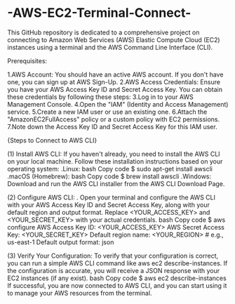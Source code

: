 # -AWS-EC2-Terminal-Connect-
This GitHub repository is dedicated to a comprehensive project on connecting to Amazon Web Services (AWS) Elastic Compute Cloud (EC2) instances using a terminal and the AWS Command Line Interface (CLI).

Prerequisites:

1.AWS Account: You should have an active AWS account. If you don't have one, you can sign up at AWS Sign-Up.
2.AWS Access Credentials: Ensure you have your AWS Access Key ID and Secret Access Key. You can obtain these credentials by following these steps:
3.Log in to your AWS Management Console.
4.Open the "IAM" (Identity and Access Management) service.
5.Create a new IAM user or use an existing one.
6.Attach the "AmazonEC2FullAccess" policy or a custom policy with EC2 permissions.
7.Note down the Access Key ID and Secret Access Key for this IAM user.

{Steps to Connect to AWS CLI}

(1) Install AWS CLI: 
If you haven't already, you need to install the AWS CLI on your local machine. Follow these installation instructions based on your operating system:
.Linux:
bash
Copy code
$ sudo apt-get install awscli
.macOS (Homebrew):
bash
Copy code
$ brew install awscli
.Windows:
Download and run the AWS CLI installer from the AWS CLI Download Page.

(2) Configure AWS CLI:
. Open your terminal and configure the AWS CLI with your AWS Access Key ID and Secret Access Key, along with your default region and output format. Replace <YOUR_ACCESS_KEY> and <YOUR_SECRET_KEY> with your actual credentials.
bash
Copy code
$ aws configure
AWS Access Key ID: <YOUR_ACCESS_KEY>
AWS Secret Access Key: <YOUR_SECRET_KEY>
Default region name: <YOUR_REGION>  # e.g., us-east-1
Default output format: json

(3) Verify Your Configuration:
To verify that your configuration is correct, you can run a simple AWS CLI command like aws ec2 describe-instances. If the configuration is accurate, you will receive a JSON response with your EC2 instances (if any exist).
bash
Copy code
$ aws ec2 describe-instances
If successful, you are now connected to AWS CLI, and you can start using it to manage your AWS resources from the terminal.
